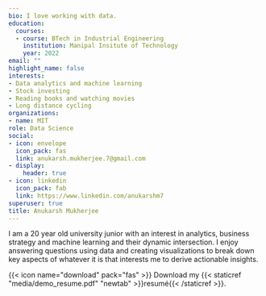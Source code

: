 ```yaml
---
bio: I love working with data. 
education:
  courses:
  - course: BTech in Industrial Engineering
    institution: Manipal Insitute of Technology 
    year: 2022
email: ""
highlight_name: false
interests:
- Data analytics and machine learning
- Stock investing
- Reading books and watching movies
- Long distance cycling 
organizations:
- name: MIT
role: Data Science
social:
- icon: envelope
  icon_pack: fas
  link: anukarsh.mukherjee.7@gmail.com
- display:
    header: true
- icon: linkedin
  icon_pack: fab
  link: https://www.linkedin.com/anukarshm7
superuser: true
title: Anukarsh Mukherjee
---
```


I am a 20 year old university junior with an interest in analytics, business strategy and machine learning and their dynamic intersection. I enjoy answering questions using data and creating visualizations to break down key aspects of whatever it is that interests me to derive actionable insights.


{{< icon name="download" pack="fas" >}} Download my {{< staticref "media/demo_resume.pdf" "newtab" >}}resumé{{< /staticref >}}.
